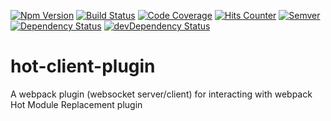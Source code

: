 [![Npm Version][npm]][npm-url]
[![Build Status][build]][build-url]
[![Code Coverage][codecov]][codecov-url]
[![Hits Counter][hits]][hits-url]
[![Semver][semver]][semver-url]
[![Dependency Status][deps]][deps-url]
[![devDependency Status][devDeps]][devDeps-url]

# hot-client-plugin
A webpack plugin (websocket server/client) for interacting with webpack Hot Module Replacement plugin


[npm]: https://badge.fury.io/js/hot-client-plugin.svg
[npm-url]: https://npmjs.com/package/hot-client-plugin

[build]: https://travis-ci.org/maxim-andrews/hot-client-plugin.png?branch=master
[build-url]: https://travis-ci.org/maxim-andrews/hot-client-plugin

[codecov]: https://codecov.io/gh/maxim-andrews/hot-client-plugin/branch/master/graph/badge.svg
[codecov-url]: https://codecov.io/gh/maxim-andrews/hot-client-plugin

[hits]: http://hits.dwyl.io/maxim-andrews/hot-client-plugin.svg
[hits-url]: http://hits.dwyl.io/maxim-andrews/hot-client-plugin

[semver]: http://img.shields.io/SemVer/2.0.0.png
[semver-url]: http://semver.org/spec/v2.0.0.html

[deps]: https://david-dm.org/maxim-andrews/hot-client-plugin.svg
[deps-url]: https://david-dm.org/maxim-andrews/hot-client-plugin

[devDeps]: https://david-dm.org/maxim-andrews/hot-client-plugin/dev-status.svg
[devDeps-url]: https://david-dm.org/maxim-andrews/hot-client-plugin#info=devDependencies
